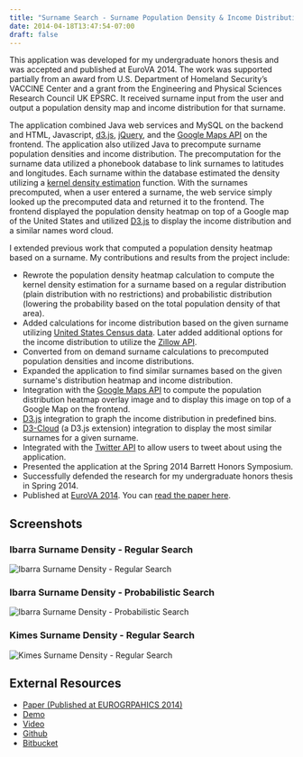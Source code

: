 ```yaml
---
title: "Surname Search - Surname Population Density & Income Distribution"
date: 2014-04-18T13:47:54-07:00
draft: false
---
```


This application was developed for my undergraduate honors thesis and was accepted and published at EuroVA 2014. The work was supported partially from an award from U.S. Department of Homeland Security’s VACCINE Center and a grant from the Engineering and Physical Sciences Research Council UK EPSRC. It received surname input from the user and output a population density map and income distribution for that surname.

The application combined Java web services and MySQL on the backend and HTML, Javascript, [d3.js](https://d3js.org), [jQuery](http://jquery.com), and the [Google Maps API](https://developers.google.com/maps/web/) on the frontend. The application also utilized Java to precompute surname population densities and income distribution. The precomputation for the surname data utilized a phonebook database to link surnames to latitudes and longitudes. Each surname within the database estimated the density utilizing a [kernel density estimation](https://en.wikipedia.org/wiki/Kernel_density_estimation) function. With the surnames precomputed, when a user entered a surname, the web service simply looked up the precomputed data and returned it to the frontend. The frontend displayed the population density heatmap on top of a Google map of the United States and utilized [D3.js](https://d3js.org) to display the income distribution and a similar names word cloud.

I extended previous work that computed a population density heatmap based on a surname. My contributions and results from the project include:

* Rewrote the population density heatmap calculation to compute the kernel density estimation for a surname based on a regular distribution (plain distribution with no restrictions) and probabilistic distribution (lowering the probability based on the total population density of that area).
* Added calculations for income distribution based on the given surname utilizing [United States Census data](https://www.census.gov/data/data-tools.html). Later added additional options for the income distribution to utilize the [Zillow API](https://www.zillow.com/howto/api/APIOverview.htm).
* Converted from on demand surname calculations to precomputed population densities and income distributions.
* Expanded the application to find similar surnames based on the given surname's distribution heatmap and income distribution.
* Integration with the [Google Maps API](https://developers.google.com/maps/web/) to compute the population distribution heatmap overlay image and to display this image on top of a Google Map on the frontend.
* [D3.js](https://d3js.org) integration to graph the income distribution in predefined bins.
* [D3-Cloud](https://github.com/jasondavies/d3-cloud) (a D3.js extension) integration to display the most similar surnames for a given surname.
* Integrated with the [Twitter API](https://developer.twitter.com) to allow users to tweet about using the application.
* Presented the application at the Spring 2014 Barrett Honors Symposium.
* Successfully defended the research for my undergraduate honors thesis in Spring 2014.
* Published at [EuroVA 2014](http://www.eurova.org). You can [read the paper here](https://doi.org/10.2312/eurova.20141143).

## Screenshots

### Ibarra Surname Density - Regular Search

![Ibarra Surname Density - Regular Search](/static/img/surname-density/surname-density-base-screenshot.png)

### Ibarra Surname Density - Probabilistic Search

![Ibarra Surname Density - Probabilistic Search](/static/img/surname-density/ibarra-probabilistic-screenshot.jpg)

### Kimes Surname Density - Regular Search

![Kimes Surname Density - Regular Search](/static/img/surname-density/kimes-regular-screenshot.jpg)

## External Resources

* [Paper (Published at EUROGRPAHICS 2014)](https://doi.org/10.2312/eurova.20141143)
* [Demo](https://vader.dtn.asu.edu:8443/NameAnalysis/html/index.html)
* [Video](https://www.youtube.com/watch?v=pANl4YJ1C5I&feature=youtu.be)
* [Github](https://github.com/jibarra/Geo-Genealogy-Research)
* [Bitbucket](https://bitbucket.org/jibarra/geo-genealogy-research)
